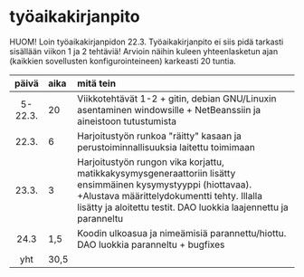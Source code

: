 # työaikakirjanpito

HUOM! Loin työaikakirjanpidon 22.3. Työaikakirjanpito ei siis pidä tarkasti sisällään viikon 1 ja 2 tehtäviä! Arvioin näihin
kuleen yhteenlasketun ajan (kaikkien sovellusten konfigurointeineen) karkeasti 20 tuntia.



| päivä  | aika | mitä tein  |
| :-----:|:-----| :-----|
| 5-22.3.| 20   | Viikkotehtävät 1-2 + gitin, debian GNU/Linuxin asentaminen windowsille + NetBeanssiin ja aineistoon tutustumista|
| 22.3.  | 6    | Harjoitustyön runkoa "räitty" kasaan ja perustoiminnallisuuksia laitettu toimimaan |
| 23.3.  | 3  | Harjoitustyön rungon vika korjattu, matikkakysymysgeneraattoriin lisätty ensimmäinen kysymystyyppi (hiottavaa). +Alustava määrittelydokumentti tehty. Illalla lisätty ja aloitettu testit. DAO luokkia laajennettu ja paranneltu |
| 24.3   | 1,5   | Koodin ulkoasua ja nimeämisiä parannettu/hiottu. DAO luokkia paranneltu + bugfixes  | 
| yht    | 30,5  |   | 
